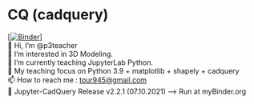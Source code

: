 # CQ (cadquery)
[[![Binder](https://mybinder.org/badge_logo.svg)](https://mybinder.org/v2/gh/p3teacher/CQ/main)]<br>
👋 Hi, I’m @p3teacher<br>
👀 I’m interested in 3D Modeling.<br>
🌱 I’m currently teaching JupyterLab Python.<br>
🌱 My teaching focus on Python 3.9 + matplotlib + shapely + cadquery<br>
📫 How to reach me : tour945@gmail.com<br>
👋 Jupyter-CadQuery Release v2.2.1 (07.10.2021) --> Run at myBinder.org<br>
